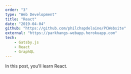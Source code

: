 ```yaml
---
order: "3"
type: "Web Development"
title: "React"
date: "2019-04-04"
github: "https://github.com/philchapdelaine/PCWebsite"
external: "https://parkhangs-webapp.herokuapp.com"
tech:
    - Gatsby.js
    - React
    - GraphQL
---
```


In this post, you'll learn React.
